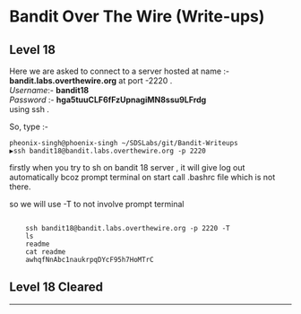 # Bandit Over The Wire (Write-ups)

## Level 18


Here we are asked to connect to a server hosted at name :- **bandit.labs.overthewire.org** at port -2220 .</br>
_Username_:- **bandit18** </br>
_Password_ :- **hga5tuuCLF6fFzUpnagiMN8ssu9LFrdg**
</br>
using ssh .

So, type :- </br>
```console
pheonix-singh@phoenix-singh ~/SDSLabs/git/Bandit-Writeups   
▶ssh bandit18@bandit.labs.overthewire.org -p 2220
```

firstly when you try to sh on bandit 18 server , it will give log out automatically bcoz prompt terminal on start call .bashrc file which is not there.

so we will use -T to not involve prompt terminal


```console

    ssh bandit18@bandit.labs.overthewire.org -p 2220 -T
    ls
    readme
    cat readme
    awhqfNnAbc1naukrpqDYcF95h7HoMTrC

```
## Level 18 Cleared
---